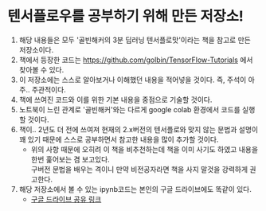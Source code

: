 # 텐서플로우를 공부하기 위해 만든 저장소!

1. 해당 내용들은 모두 '골빈해커의 3분 딥러닝 텐서플로맛'이라는 책을 참고로 만든 저장소이다.
2. 책에서 등장한 코드는 https://github.com/golbin/TensorFlow-Tutorials 에서 찾아볼 수 있다.
3. 이 저장소에는 스스로 알아보거나 이해했던 내용을 적어넣을 것이다. 즉, 주석이 아주.. 주관적이다.
4. 책에 쓰여진 코드와 이를 위한 기본 내용을 중점으로 기술할 것이다.
5. 노트북이 느린 관계로 '골빈해커'와는 다르게 google colab 환경에서 코드를 실행할 것이다.
6. 책이.. 2년도 더 전에 쓰여져 현재의 2.x버전의 텐서플로와 맞지 않는 문법과 설명이 꽤 있기 때문에 스스로 공부하면서 참고한 내용을 많이 추가할 것이다.
    + 위의 사항 때문에 오히려 이 책을 비추천하는데 책을 이미 사기도 하였고 내용을 한번 훑어보는 겸 보고있다.\
  구버전 문법을 배우는 격이니 만약 비전공자라면 책을 사지 말것을 강력하게 권고한다.
7. 해당 저장소에서 볼 수 있는 ipynb코드는 본인의 구글 드라이브에도 똑같이 있다. 
    + [구글 드라이브 공유 링크](https://drive.google.com/drive/folders/1CvTsZd4tNENO6k4czETr83W6NcHF1gp6?usp=sharing)
